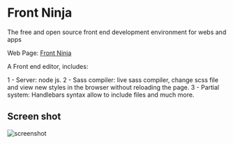# Front Ninja

The free and open source front end development environment for webs and apps

Web Page: [Front Ninja](http://www.frontninja.com/)

A Front end editor, includes:

1 - Server: node js.
2 - Sass compiler: live sass compiler, change scss file and view new styles in the browser without reloading the page.
3 - Partial system: Handlebars syntax allow to include files and much more.

## Screen shot

![screenshot](http://www.frontninja.com/img/fn.jpg)
